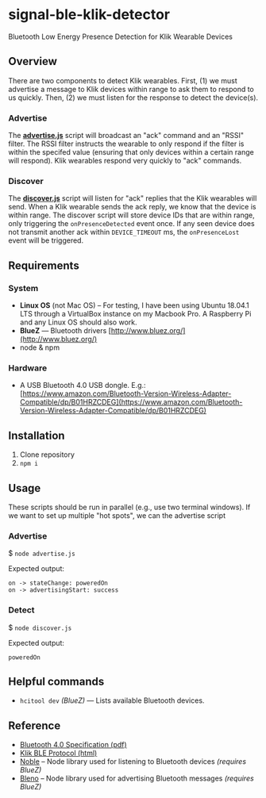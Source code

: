 # signal-ble-klik-detector

Bluetooth Low Energy Presence Detection for Klik Wearable Devices

## Overview
There are two components to detect Klik wearables. First, (1) we must advertise a message to Klik devices within range to ask them to respond to us quickly. Then, (2) we must listen for the response to detect the device(s).

### Advertise

The [__advertise.js__](advertise.js) script will broadcast an "ack" command and an "RSSI" filter. The RSSI filter instructs the wearable to only respond if the filter is within the specifed value (ensuring that only devices within a certain range will respond). Klik wearables respond very quickly to "ack" commands.

### Discover

The [__discover.js__](discover.js) script will listen for "ack" replies that the Klik wearables will send. When a Klik wearable sends the ack reply, we know that the device is within range. The discover script will store device IDs that are within range, only triggering the `onPresenceDetected` event once. If any seen device does not transmit another ack within `DEVICE_TIMEOUT` ms, the `onPresenceLost` event will be triggered.

## Requirements

### System
* __Linux OS__ (not Mac OS) – For testing, I have been using Ubuntu 18.04.1 LTS through a VirtualBox instance on my Macbook Pro. A Raspberry Pi and any Linux OS should also work.
* __BlueZ__ — Bluetooth drivers [http://www.bluez.org/](http://www.bluez.org/)
* node & npm


### Hardware
* A USB Bluetooth 4.0 USB dongle. E.g.: [https://www.amazon.com/Bluetooth-Version-Wireless-Adapter-Compatible/dp/B01HRZCDEG](https://www.amazon.com/Bluetooth-Version-Wireless-Adapter-Compatible/dp/B01HRZCDEG)



## Installation
1. Clone repository
1. `npm i`

## Usage

These scripts should be run in parallel (e.g., use two terminal windows). If we want to set up multiple "hot spots", we can the advertise script

### Advertise

$ `node advertise.js`

Expected output:

```
on -> stateChange: poweredOn
on -> advertisingStart: success
```

### Detect

$ `node discover.js`

Expected output:

```
poweredOn
```

## Helpful commands
* `hcitool dev` _(BlueZ)_ — Lists available Bluetooth devices.

## Reference

* [Bluetooth 4.0 Specification (pdf)](docs/Bluetooth_Core_V4.0.pdf)
* [Klik BLE Protocol (html)](docs/klikbleproto.html)
* [Noble](https://github.com/noble/noble) – Node library used for listening to Bluetooth devices _(requires BlueZ)_
* [Bleno](https://github.com/noble/bleno) – Node library used for advertising Bluetooth messages _(requires BlueZ)_
